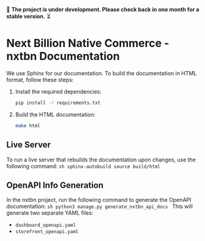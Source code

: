 🚧 **The project is under development. Please check back in one month for a stable version.** ⏳

# Next Billion Native Commerce - nxtbn Documentation

We use Sphinx for our documentation. To build the documentation in HTML format, follow these steps:

1. Install the required dependencies:
    ```sh
    pip install -r requirements.txt
    ```

2. Build the HTML documentation:
    ```sh
    make html
    ```

## Live Server

To run a live server that rebuilds the documentation upon changes, use the following command:
    ```sh
    sphinx-autobuild source build/html
    ```

## OpenAPI Info Generation

In the nxtbn project, run the following command to generate the OpenAPI documentation:
    ```sh
    python3 manage.py generate_nxtbn_api_docs
    ```
This will generate two separate YAML files:
- `dashboard_openapi.yaml`
- `storefront_openapi.yaml`
